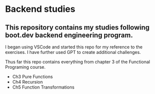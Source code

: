 # Backend studies 
## This repository contains my studies following boot.dev backend engineering program.
I began using VSCode and started this repo for my reference to the exercises.
I have further used GPT to create additional challenges.

Thus far this repo contains everything from chapter 3 of the Functional Programing course.
- Ch3 Pure Functions
- Ch4 Recursion
- Ch5 Function Transformations